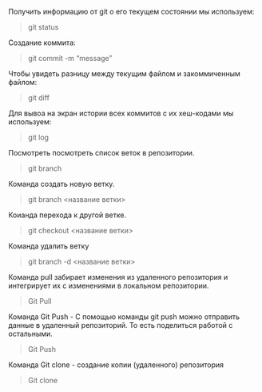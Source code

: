 Получить информацию от git о его текущем состоянии мы используем:
> git status

Cоздание коммита:
> git commit -m “message”

Чтобы увидеть разницу между текущим файлом и закоммиченным файлом:
>git diff

Для вывоа на экран истории всех коммитов с их хеш-кодами мы используем:
> git log

Посмотреть посмотреть список веток в репозитории.
> git branch

Команда создать новую ветку.
> git branch <название ветки>

Коианда перехода к другой ветке.
> git checkout <название ветки>

Команда удалить ветку
> git branch -d <название ветки>

Команда pull забирает изменения из удаленного репозитория и интегрирует их с изменениями в локальном репозитории.
> Git Pull

Команда Git Push - С помощью команды git push можно отправить данные в удаленный репозиторий. То есть поделиться работой с остальными.
> Git Push

Команда Git clone - создание копии (удаленного) репозитория
> Git clone